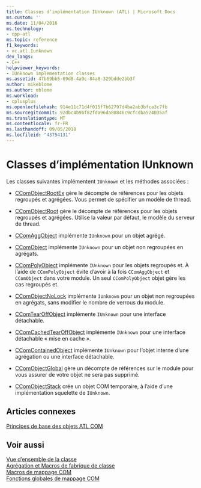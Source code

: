 ```yaml
---
title: Classes d’implémentation IUnknown (ATL) | Microsoft Docs
ms.custom: ''
ms.date: 11/04/2016
ms.technology:
- cpp-atl
ms.topic: reference
f1_keywords:
- vc.atl.Iunknown
dev_langs:
- C++
helpviewer_keywords:
- IUnknown implementation classes
ms.assetid: 47b69bb5-69d8-4a9c-84a8-329bdde2bb3f
author: mikeblome
ms.author: mblome
ms.workload:
- cplusplus
ms.openlocfilehash: 914e11c71d4f015f7b62797d4ba2ab3bfca3c7fb
ms.sourcegitcommit: 92dbc4b9bf82fda96da80846c9cfcdba524035af
ms.translationtype: MT
ms.contentlocale: fr-FR
ms.lasthandoff: 09/05/2018
ms.locfileid: "43754131"
---
```

# <a name="iunknown-implementation-classes"></a>Classes d’implémentation IUnknown

Les classes suivantes implémentent `IUnknown` et les méthodes associées :

- [CComObjectRootEx](../atl/reference/ccomobjectrootex-class.md) gère le décompte de références pour les objets regroupés et agrégées. Vous permet de spécifier un modèle de thread.

- [CComObjectRoot](../atl/reference/ccomobjectroot-class.md) gère le décompte de références pour les objets regroupés et agrégées. Utilise la valeur par défaut, le modèle du serveur de thread.

- [CComAggObject](../atl/reference/ccomaggobject-class.md) implémente `IUnknown` pour un objet agrégé.

- [CComObject](../atl/reference/ccomobject-class.md) implémente `IUnknown` pour un objet non regroupées en agrégats.

- [CComPolyObject](../atl/reference/ccompolyobject-class.md) implémente `IUnknown` pour les objets regroupés et. À l’aide de `CComPolyObject` évite d’avoir à la fois `CComAggObject` et `CComObject` dans votre module. Un seul `CComPolyObject` objet gère les cas regroupés et.

- [CComObjectNoLock](../atl/reference/ccomobjectnolock-class.md) implémente `IUnknown` pour un objet non regroupées en agrégats, sans modifier le nombre de verrous du module.

- [CComTearOffObject](../atl/reference/ccomtearoffobject-class.md) implémente `IUnknown` pour une interface détachable.

- [CComCachedTearOffObject](../atl/reference/ccomcachedtearoffobject-class.md) implémente `IUnknown` pour une interface détachable « mise en cache ».

- [CComContainedObject](../atl/reference/ccomcontainedobject-class.md) implémente `IUnknown` pour l’objet interne d’une agrégation ou une interface détachable.

- [CComObjectGlobal](../atl/reference/ccomobjectglobal-class.md) gère un décompte de références sur le module pour vous assurer de votre objet ne sera pas supprimé.

- [CComObjectStack](../atl/reference/ccomobjectstack-class.md) crée un objet COM temporaire, à l’aide d’une implémentation squelette de `IUnknown`.

## <a name="related-articles"></a>Articles connexes

[Principes de base des objets ATL COM](../atl/fundamentals-of-atl-com-objects.md)

## <a name="see-also"></a>Voir aussi

[Vue d’ensemble de la classe](../atl/atl-class-overview.md)   
[Agrégation et Macros de fabrique de classe](../atl/reference/aggregation-and-class-factory-macros.md)   
[Macros de mappage COM](../atl/reference/com-map-macros.md)   
[Fonctions globales de mappage COM](../atl/reference/com-map-global-functions.md)

